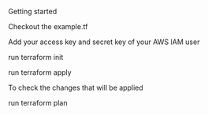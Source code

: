 Getting started

Checkout the example.tf

Add your access key and secret key of your AWS IAM user

run terraform init

run terraform apply

To check the changes that will be applied

run terraform plan
